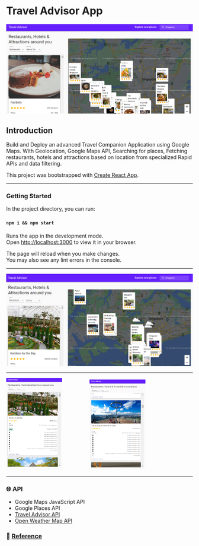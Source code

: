 # Travel Advisor App

![Travel Advisor](public/img/1.png)

## Introduction
Build and Deploy an advanced Travel Companion Application using Google Maps. With Geolocation, Google Maps API, Searching for places, Fetching restaurants, hotels and attractions based on location from specialized Rapid APIs and data filtering.

This project was bootstrapped with [Create React App](https://github.com/facebook/create-react-app).

---

### Getting Started

In the project directory, you can run:

#### `npm i && npm start`

Runs the app in the development mode.\
Open [http://localhost:3000](http://localhost:3000) to view it in your browser.

The page will reload when you make changes.\
You may also see any lint errors in the console.

---

![Travel Advisor](public/img/2.png)

---

<p float="left">
  <img src="public/img/3.png" width="30%"/>
  <img src="public/img/4.png" width="30%" style="padding-left:70px;"/> 
</p>

---

### 🌐 API
- Google Maps JavaScript API
- Google Places API
- [Travel Advisor API](https://rapidapi.com/apidojo/api/travel-advisor "Travel Advisor API")
- [Open Weather Map API](https://rapidapi.com/community/api/open-weather-map/ "Open Weather Map API")

### 🚩 [Reference](https://youtu.be/UKdQjQX1Pko "Reference")